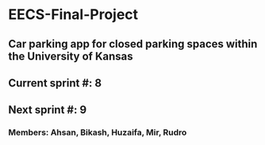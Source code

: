 # EECS-Final-Project
## Car parking app for closed parking spaces within the University of Kansas
## Current sprint #: 8
## Next sprint #: 9

### Members: Ahsan, Bikash, Huzaifa, Mir, Rudro 
